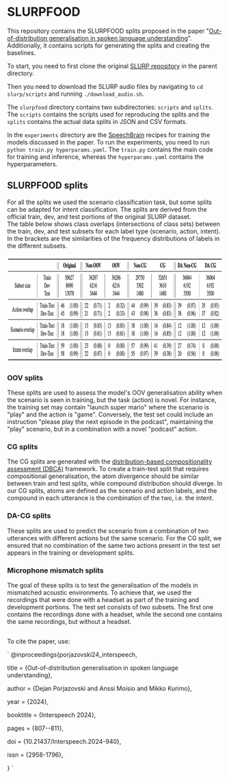 # SLURPFOOD

This repository contains the SLURPFOOD splits proposed in the paper "[Out-of-distribution generalisation in spoken language understanding](https://arxiv.org/abs/2407.07425)".
Additionally, it contains scripts for generating the splits and creating the baselines.

To start, you need to first clone the original [SLURP repository](https://github.com/pswietojanski/slurp) in the parent directory.

Then you need to download the SLURP audio files by navigating to `cd slurp/scripts` and running `./download_audio.sh`.


The `slurpfood` directory contains two subdirectories: `scripts` and `splits`. The `scripts` contains the scripts used for reproducing the splits and the `splits` contains the actual data splits in JSON and CSV formats.

In the `experiments` directory are the [SpeechBrain](https://github.com/speechbrain/speechbrain) recipes for training the models discussed in the paper. To run the experiments, you need to run `python train.py hyperparams.yaml`. The `train.py` contains the main code for training and inference, whereas the `hyperparams.yaml` contains the hyperparameters.


## SLURPFOOD splits
For all the splits we used the scenario classification task, but some splits can be adapted for intent classification. The splits are derived from the official train, dev, and test portions of the original SLURP dataset.\
The table below shows class overlaps (intersections of class sets) between the train, dev, and test subsets for each label type (scenario, action, intent). In the brackets are the similarities of the frequency distributions of labels in the different subsets.
<!-- ![Data statistics](data_stats.png) -->
<img src="data_stats.png" alt="Data statistics" width="900" height="250">



### OOV splits
These splits are used to assess the model's OOV generalisation ability when the scenario is seen in training, but the task (action) is novel.
For instance, the training set may contain "launch super mario" where the scenario is "play" and the action is "game". Conversely, the test set could include an instruction "please play the next episode in the podcast", maintaining the "play" scenario, but in a combination with a novel "podcast" action.

### CG splits
The CG splits are generated with the [distribution-based compositionality assessment (DBCA)](
https://doi.org/10.48550/arXiv.1912.09713) framework. To create a train-test split that requires compositional generalisation, the atom divergence should be similar between train and test splits, while compound distribution should diverge. In our CG splits, atoms are defined as the scenario and action labels, and the compound in each utterance is the combination of the two, i.e. the intent.

### DA-CG splits
These splits are used to predict the scenario from a combination of two utterances with different actions but the same scenario. For the CG split, we ensured that no combination of the same two actions present in the test set appears in the training or development splits.

### Microphone mismatch splits
The goal of these splits is to test the generalisation of the models in mismatched acoustic environments. To achieve that, we used the recordings that were done with a headset as part of the training and development portions. The test set consists of two subsets. The first one contains the recordings done with a headset, while the second one contains the same recordings, but without a headset.

##
To cite the paper, use:

`
@inproceedings{porjazovski24_interspeech,

  title     = {Out-of-distribution generalisation in spoken language understanding},
  
  author    = {Dejan Porjazovski and Anssi Moisio and Mikko Kurimo},
  
  year      = {2024},
  
  booktitle = {Interspeech 2024},
  
  pages     = {807--811},
  
  doi       = {10.21437/Interspeech.2024-940},
  
  issn      = {2958-1796},
  
}
`
